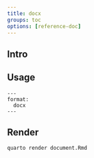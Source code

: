 ```yaml
---
title: docx
groups: toc
options: [reference-doc]
---
```


## Intro


## Usage

```
---
format:
  docx
---
```

## Render

```
quarto render document.Rmd
```
